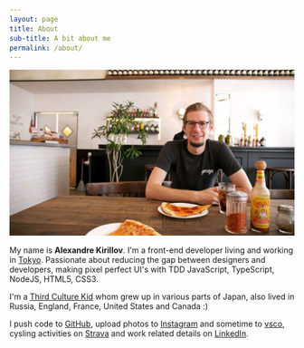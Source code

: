 ```yaml
---
layout: page
title: About
sub-title: A bit about me
permalink: /about/
---
```


**![My helpful screenshot](/assets/about.jpg)**

My name is **Alexandre Kirillov**. I'm a front-end developer living and working in [Tokyo](http://gengo.com/). Passionate about reducing the gap between designers and developers, making pixel perfect UI's with TDD JavaScript, TypeScript, NodeJS, HTML5, CSS3.

I'm a [Third Culture Kid](http://tckid.com/what-is-a-tck.html) whom grew up in various parts of Japan, also lived in Russia, England, France, United States and Canada :)

I push code to [GitHub](https://github.com/marexandre), upload photos to [Instagram](http://instagram.com/marex) and sometime to [vsco](http://marex.vsco.co/), cysling activities on [Strava](http://www.strava.com/athletes/7417) and work related details on [LinkedIn](https://www.linkedin.com/in/marexandre).

